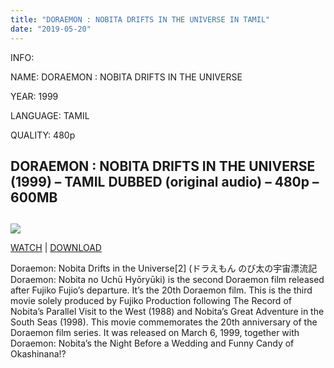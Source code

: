 ```yaml
---
title: "DORAEMON : NOBITA DRIFTS IN THE UNIVERSE IN TAMIL"
date: "2019-05-20"
---
```


INFO:

NAME: DORAEMON : NOBITA DRIFTS IN THE UNIVERSE

YEAR: 1999

LANGUAGE: TAMIL 

QUALITY: 480p

## DORAEMON : NOBITA DRIFTS IN THE UNIVERSE (1999) – TAMIL DUBBED (original audio) – 480p – 600MB

## 

[![](https://3.bp.blogspot.com/-yDWxmTjsf8k/W9SLcYftPLI/AAAAAAAAAT4/w5lxuMUq8907Ri8Zx3CqjQ77e5pja_NogCLcBGAs/s320/91hyKh4Y3YL._RI_.jpg)](https://3.bp.blogspot.com/-yDWxmTjsf8k/W9SLcYftPLI/AAAAAAAAAT4/w5lxuMUq8907Ri8Zx3CqjQ77e5pja_NogCLcBGAs/s1600/91hyKh4Y3YL._RI_.jpg)

[WATCH](https://cll.press/HSrWi) | [DOWNLOAD](https://cll.press/HSrWi)

Doraemon: Nobita Drifts in the Universe\[2\] (ドラえもん のび太の宇宙漂流記 Doraemon: Nobita no Uchū Hyōryūki) is the second Doraemon film released after Fujiko Fujio’s departure. It’s the 20th Doraemon film. This is the third movie solely produced by Fujiko Production following The Record of Nobita’s Parallel Visit to the West (1988) and Nobita’s Great Adventure in the South Seas (1998). This movie commemorates the 20th anniversary of the Doraemon film series. It was released on March 6, 1999, together with Doraemon: Nobita’s the Night Before a Wedding and Funny Candy of Okashinana!?
